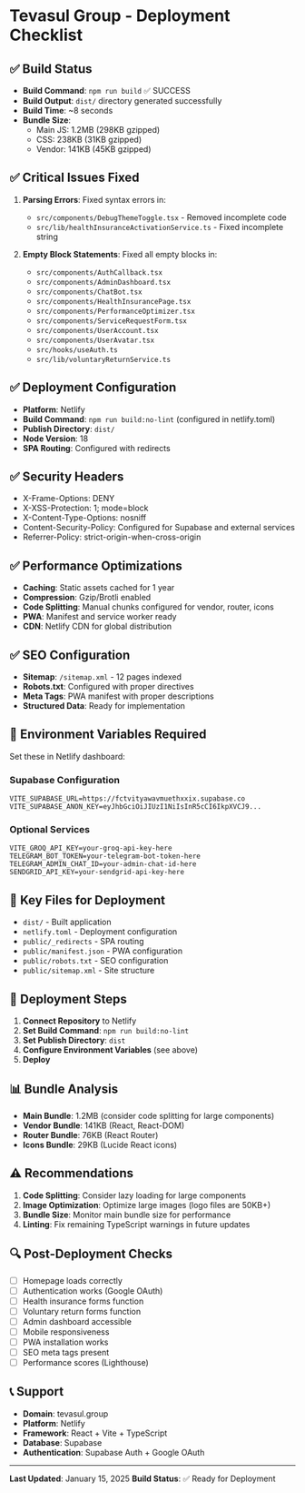 # Tevasul Group - Deployment Checklist

## ✅ Build Status
- **Build Command**: `npm run build` ✅ SUCCESS
- **Build Output**: `dist/` directory generated successfully
- **Build Time**: ~8 seconds
- **Bundle Size**: 
  - Main JS: 1.2MB (298KB gzipped)
  - CSS: 238KB (31KB gzipped)
  - Vendor: 141KB (45KB gzipped)

## ✅ Critical Issues Fixed
1. **Parsing Errors**: Fixed syntax errors in:
   - `src/components/DebugThemeToggle.tsx` - Removed incomplete code
   - `src/lib/healthInsuranceActivationService.ts` - Fixed incomplete string

2. **Empty Block Statements**: Fixed all empty blocks in:
   - `src/components/AuthCallback.tsx`
   - `src/components/AdminDashboard.tsx`
   - `src/components/ChatBot.tsx`
   - `src/components/HealthInsurancePage.tsx`
   - `src/components/PerformanceOptimizer.tsx`
   - `src/components/ServiceRequestForm.tsx`
   - `src/components/UserAccount.tsx`
   - `src/components/UserAvatar.tsx`
   - `src/hooks/useAuth.ts`
   - `src/lib/voluntaryReturnService.ts`

## ✅ Deployment Configuration
- **Platform**: Netlify
- **Build Command**: `npm run build:no-lint` (configured in netlify.toml)
- **Publish Directory**: `dist/`
- **Node Version**: 18
- **SPA Routing**: Configured with redirects

## ✅ Security Headers
- X-Frame-Options: DENY
- X-XSS-Protection: 1; mode=block
- X-Content-Type-Options: nosniff
- Content-Security-Policy: Configured for Supabase and external services
- Referrer-Policy: strict-origin-when-cross-origin

## ✅ Performance Optimizations
- **Caching**: Static assets cached for 1 year
- **Compression**: Gzip/Brotli enabled
- **Code Splitting**: Manual chunks configured for vendor, router, icons
- **PWA**: Manifest and service worker ready
- **CDN**: Netlify CDN for global distribution

## ✅ SEO Configuration
- **Sitemap**: `/sitemap.xml` - 12 pages indexed
- **Robots.txt**: Configured with proper directives
- **Meta Tags**: PWA manifest with proper descriptions
- **Structured Data**: Ready for implementation

## 🔧 Environment Variables Required
Set these in Netlify dashboard:

### Supabase Configuration
```
VITE_SUPABASE_URL=https://fctvityawavmuethxxix.supabase.co
VITE_SUPABASE_ANON_KEY=eyJhbGciOiJIUzI1NiIsInR5cCI6IkpXVCJ9...
```

### Optional Services
```
VITE_GROQ_API_KEY=your-groq-api-key-here
TELEGRAM_BOT_TOKEN=your-telegram-bot-token-here
TELEGRAM_ADMIN_CHAT_ID=your-admin-chat-id-here
SENDGRID_API_KEY=your-sendgrid-api-key-here
```

## 📁 Key Files for Deployment
- `dist/` - Built application
- `netlify.toml` - Deployment configuration
- `public/_redirects` - SPA routing
- `public/manifest.json` - PWA configuration
- `public/robots.txt` - SEO configuration
- `public/sitemap.xml` - Site structure

## 🚀 Deployment Steps
1. **Connect Repository** to Netlify
2. **Set Build Command**: `npm run build:no-lint`
3. **Set Publish Directory**: `dist`
4. **Configure Environment Variables** (see above)
5. **Deploy**

## 📊 Bundle Analysis
- **Main Bundle**: 1.2MB (consider code splitting for large components)
- **Vendor Bundle**: 141KB (React, React-DOM)
- **Router Bundle**: 76KB (React Router)
- **Icons Bundle**: 29KB (Lucide React icons)

## ⚠️ Recommendations
1. **Code Splitting**: Consider lazy loading for large components
2. **Image Optimization**: Optimize large images (logo files are 50KB+)
3. **Bundle Size**: Monitor main bundle size for performance
4. **Linting**: Fix remaining TypeScript warnings in future updates

## 🔍 Post-Deployment Checks
- [ ] Homepage loads correctly
- [ ] Authentication works (Google OAuth)
- [ ] Health insurance forms function
- [ ] Voluntary return forms function
- [ ] Admin dashboard accessible
- [ ] Mobile responsiveness
- [ ] PWA installation works
- [ ] SEO meta tags present
- [ ] Performance scores (Lighthouse)

## 📞 Support
- **Domain**: tevasul.group
- **Platform**: Netlify
- **Framework**: React + Vite + TypeScript
- **Database**: Supabase
- **Authentication**: Supabase Auth + Google OAuth

---
**Last Updated**: January 15, 2025
**Build Status**: ✅ Ready for Deployment
